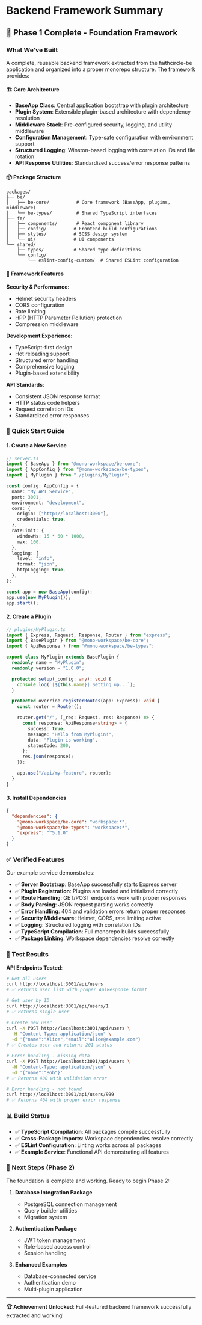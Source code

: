 # Backend Framework Summary

## 🎉 Phase 1 Complete - Foundation Framework

### What We've Built

A complete, reusable backend framework extracted from the faithcircle-be application and organized into a proper monorepo structure. The framework provides:

#### 🏗️ Core Architecture

- **BaseApp Class**: Central application bootstrap with plugin architecture
- **Plugin System**: Extensible plugin-based architecture with dependency resolution
- **Middleware Stack**: Pre-configured security, logging, and utility middleware
- **Configuration Management**: Type-safe configuration with environment support
- **Structured Logging**: Winston-based logging with correlation IDs and file rotation
- **API Response Utilities**: Standardized success/error response patterns

#### 📦 Package Structure

```
packages/
├── be/
│   ├── be-core/          # Core framework (BaseApp, plugins, middleware)
│   └── be-types/         # Shared TypeScript interfaces
├── fe/
│   ├── components/       # React component library
│   ├── config/          # Frontend build configurations
│   ├── styles/          # SCSS design system
│   └── ui/              # UI components
└── shared/
    ├── types/           # Shared type definitions
    └── config/
        └── eslint-config-custom/  # Shared ESLint configuration
```

#### 🔧 Framework Features

**Security & Performance**:

- Helmet security headers
- CORS configuration
- Rate limiting
- HPP (HTTP Parameter Pollution) protection
- Compression middleware

**Development Experience**:

- TypeScript-first design
- Hot reloading support
- Structured error handling
- Comprehensive logging
- Plugin-based extensibility

**API Standards**:

- Consistent JSON response format
- HTTP status code helpers
- Request correlation IDs
- Standardized error responses

### 🚀 Quick Start Guide

#### 1. Create a New Service

```typescript
// server.ts
import { BaseApp } from "@mono-workspace/be-core";
import { AppConfig } from "@mono-workspace/be-types";
import { MyPlugin } from "./plugins/MyPlugin";

const config: AppConfig = {
  name: "My API Service",
  port: 3001,
  environment: "development",
  cors: {
    origin: ["http://localhost:3000"],
    credentials: true,
  },
  rateLimit: {
    windowMs: 15 * 60 * 1000,
    max: 100,
  },
  logging: {
    level: "info",
    format: "json",
    httpLogging: true,
  },
};

const app = new BaseApp(config);
app.use(new MyPlugin());
app.start();
```

#### 2. Create a Plugin

```typescript
// plugins/MyPlugin.ts
import { Express, Request, Response, Router } from "express";
import { BasePlugin } from "@mono-workspace/be-core";
import { ApiResponse } from "@mono-workspace/be-types";

export class MyPlugin extends BasePlugin {
  readonly name = "MyPlugin";
  readonly version = "1.0.0";

  protected setup(_config: any): void {
    console.log(`[${this.name}] Setting up...`);
  }

  protected override registerRoutes(app: Express): void {
    const router = Router();

    router.get("/", (_req: Request, res: Response) => {
      const response: ApiResponse<string> = {
        success: true,
        message: "Hello from MyPlugin!",
        data: "Plugin is working",
        statusCode: 200,
      };
      res.json(response);
    });

    app.use("/api/my-feature", router);
  }
}
```

#### 3. Install Dependencies

```json
{
  "dependencies": {
    "@mono-workspace/be-core": "workspace:*",
    "@mono-workspace/be-types": "workspace:*",
    "express": "^5.1.0"
  }
}
```

### ✅ Verified Features

Our example service demonstrates:

- ✅ **Server Bootstrap**: BaseApp successfully starts Express server
- ✅ **Plugin Registration**: Plugins are loaded and initialized correctly
- ✅ **Route Handling**: GET/POST endpoints work with proper responses
- ✅ **Body Parsing**: JSON request parsing works correctly
- ✅ **Error Handling**: 404 and validation errors return proper responses
- ✅ **Security Middleware**: Helmet, CORS, rate limiting active
- ✅ **Logging**: Structured logging with correlation IDs
- ✅ **TypeScript Compilation**: Full monorepo builds successfully
- ✅ **Package Linking**: Workspace dependencies resolve correctly

### 🧪 Test Results

**API Endpoints Tested**:

```bash
# Get all users
curl http://localhost:3001/api/users
# ✅ Returns user list with proper ApiResponse format

# Get user by ID
curl http://localhost:3001/api/users/1
# ✅ Returns single user

# Create new user
curl -X POST http://localhost:3001/api/users \
  -H "Content-Type: application/json" \
  -d '{"name":"Alice","email":"alice@example.com"}'
# ✅ Creates user and returns 201 status

# Error handling - missing data
curl -X POST http://localhost:3001/api/users \
  -H "Content-Type: application/json" \
  -d '{"name":"Bob"}'
# ✅ Returns 400 with validation error

# Error handling - not found
curl http://localhost:3001/api/users/999
# ✅ Returns 404 with proper error response
```

### 📊 Build Status

- ✅ **TypeScript Compilation**: All packages compile successfully
- ✅ **Cross-Package Imports**: Workspace dependencies resolve correctly
- ✅ **ESLint Configuration**: Linting works across all packages
- ✅ **Example Service**: Functional API demonstrating all features

### 🎯 Next Steps (Phase 2)

The foundation is complete and working. Ready to begin Phase 2:

1. **Database Integration Package**

   - PostgreSQL connection management
   - Query builder utilities
   - Migration system

2. **Authentication Package**

   - JWT token management
   - Role-based access control
   - Session handling

3. **Enhanced Examples**
   - Database-connected service
   - Authentication demo
   - Multi-plugin application

---

**🏆 Achievement Unlocked**: Full-featured backend framework successfully extracted and working!
